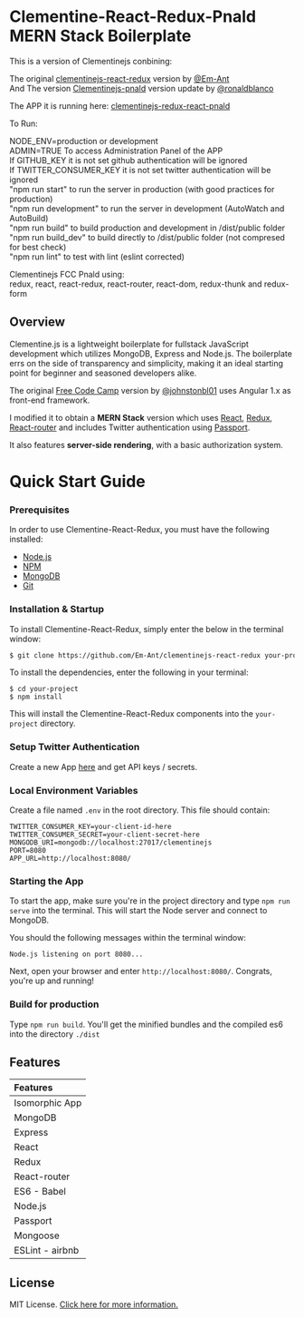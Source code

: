# Clementine-React-Redux-Pnald MERN Stack Boilerplate

This is a version of Clementinejs conbining:<br>

The original [clementinejs-react-redux](https://github.com/Em-Ant/clementinejs-react-redux) version by [@Em-Ant](https://github.com/Em-Ant)<br>
And The version [Clementinejs-pnald](https://github.com/ronaldblanco/clementinejs) version update by [@ronaldblanco](https://github.com/ronaldblanco)<br>

The APP it is running here: [clementinejs-redux-react-pnald](https://clementinejs-redux-react-pnald.herokuapp.com)<br>

To Run:<br>

NODE_ENV=production or development<br>
ADMIN=TRUE To access Administration Panel of the APP<br>
If GITHUB_KEY it is not set github authentication will be ignored<br>
If TWITTER_CONSUMER_KEY it is not set twitter authentication will be ignored<br>
"npm run start" to run the server in production (with good practices for production)<br>
"npm run development" to run the server in development (AutoWatch and AutoBuild)<br>
"npm run build" to build production and development in /dist/public folder<br>
"npm run build_dev" to build directly to /dist/public folder (not compresed for best check)<br>
"npm run lint" to test with lint (eslint corrected)<br>

Clementinejs FCC Pnald using:<br>
redux, react, react-redux, react-router, react-dom, redux-thunk and redux-form<br>

## Overview

Clementine.js is a lightweight boilerplate for fullstack JavaScript development which utilizes MongoDB, Express and Node.js. The boilerplate errs on the side of transparency and simplicity, making it an ideal starting point for beginner and seasoned developers alike.

The original [Free Code Camp](http://www.freecodecamp.com) version by [@johnstonbl01](https://github.com/johnstonbl01) uses Angular 1.x as front-end framework.

I modified it to obtain a **MERN Stack** version which uses [React](https://facebook.github.io/react/), [Redux](https://github.com/reactjs/redux), [React-router](https://github.com/reactjs/react-router) and includes Twitter authentication using [Passport](http://passportjs.org/).

It also features **server-side rendering**, with a basic authorization system.


# Quick Start Guide

### Prerequisites

In order to use Clementine-React-Redux, you must have the following installed:

- [Node.js](https://nodejs.org/)
- [NPM](https://nodejs.org/)
- [MongoDB](http://www.mongodb.org/)
- [Git](https://git-scm.com/)

### Installation & Startup

To install Clementine-React-Redux, simply enter the below in the terminal window:

```bash
$ git clone https://github.com/Em-Ant/clementinejs-react-redux your-project
```

To install the dependencies, enter the following in your terminal:

```
$ cd your-project
$ npm install
```

This will install the Clementine-React-Redux components into the `your-project` directory.

### Setup Twitter Authentication

Create a new App [here](https://apps.twitter.com/) and get API keys / secrets.

### Local Environment Variables

Create a file named `.env` in the root directory. This file should contain:

```
TWITTER_CONSUMER_KEY=your-client-id-here
TWITTER_CONSUMER_SECRET=your-client-secret-here
MONGODB_URI=mongodb://localhost:27017/clementinejs
PORT=8080
APP_URL=http://localhost:8080/
```

### Starting the App

To start the app, make sure you're in the project directory and type `npm run serve` into the terminal. This will start the Node server and connect to MongoDB.

You should the following messages within the terminal window:

```
Node.js listening on port 8080...
```

Next, open your browser and enter `http://localhost:8080/`. Congrats, you're up and running!

### Build for production

Type `npm run build`. You'll get the minified bundles and the compiled es6
into the directory `./dist`

## Features

| Features           |
|:---------          |
| Isomorphic App     |
| MongoDB            |
| Express            |
| React              |
| Redux              |
| React-router       |
| ES6 - Babel        |
| Node.js            |
| Passport           |
| Mongoose           |
| ESLint - airbnb    |

## License

MIT License. [Click here for more information.](LICENSE.md)
